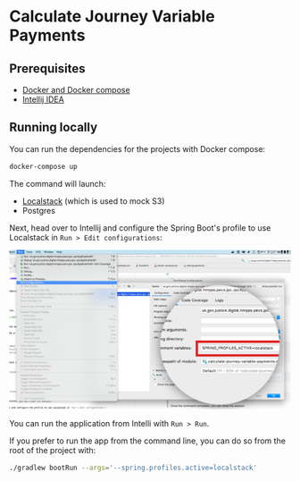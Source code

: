 # Calculate Journey Variable Payments

## Prerequisites

- [Docker and Docker compose](https://docs.docker.com/get-docker/)
- [Intellij IDEA](https://www.jetbrains.com/idea/)

## Running locally

You can run the dependencies for the projects with Docker compose:

```bash
docker-compose up
```

The command will launch:

- [Localstack](https://github.com/localstack/localstack) (which is used to mock S3)
- Postgres

Next, head over to Intellij and configure the Spring Boot's profile to use Localstack in `Run > Edit configurations`:

![Configure the Spring Profile in Intellij](assets/spring-profile.png)

You can run the application from Intelli with `Run > Run`.

If you prefer to run the app from the command line, you can do so from the root of the project with:

```bash
./gradlew bootRun --args='--spring.profiles.active=localstack'
```
